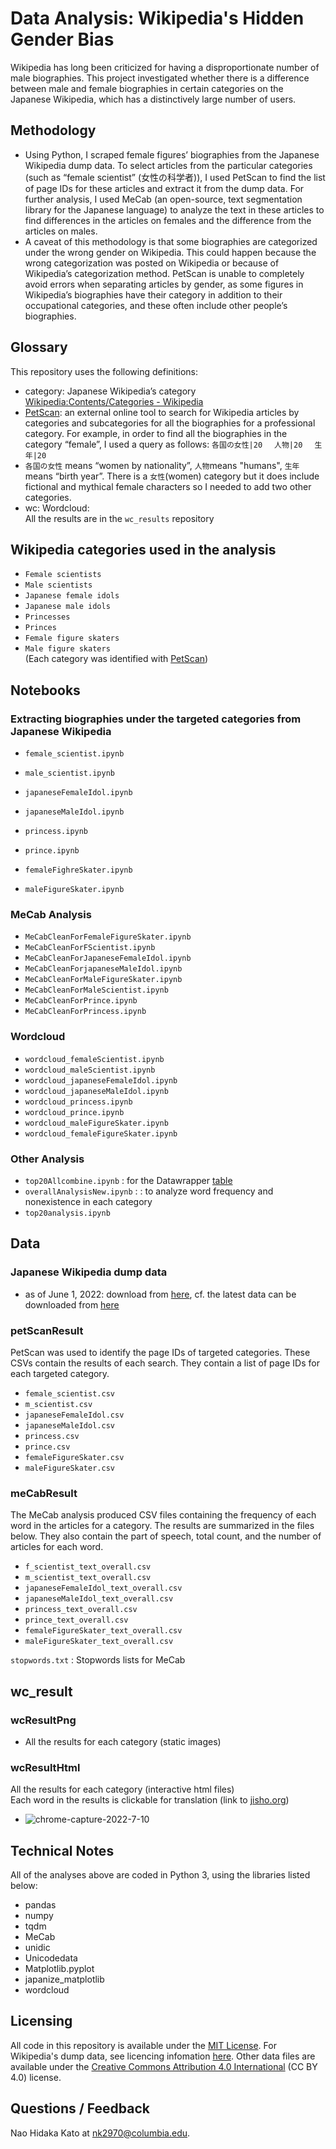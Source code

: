 # Data Analysis: Wikipedia's Hidden Gender Bias

Wikipedia has long been criticized for having a disproportionate number of male biographies. This project investigated whether there is a difference between male and female biographies in certain categories on the Japanese Wikipedia, which has a distinctively large number of users.

## Methodology 
- Using Python, I scraped female figures’ biographies from the Japanese Wikipedia dump data. To select articles from the particular categories (such as “female scientist” (女性の科学者)), I used PetScan to find the list of page IDs for these articles and extract it from the dump data. For further analysis, I used MeCab (an open-source, text segmentation library for the Japanese language) to analyze the text in these articles to find differences in the articles on females and the difference from the articles on males.
- A caveat of this methodology is that some biographies are categorized under the wrong gender on Wikipedia. This could happen because the wrong categorization was posted on Wikipedia or because of Wikipedia’s categorization method. PetScan is unable to completely avoid errors when separating articles by gender, as some figures in Wikipedia’s biographies have their category in addition to their occupational categories, and these often include other people’s biographies.



## Glossary

This repository uses the following definitions:

- category: Japanese Wikipedia’s category [Wikipedia:Contents/Categories \- Wikipedia](https://en.wikipedia.org/wiki/Wikipedia:Contents/Categories)
- [PetScan](https://en.wikipedia.org/wiki/Wikipedia:PetScan): an external online tool to search for Wikipedia articles by categories and subcategories for all the biographies for a professional category. For example, in order to find all the biographies in the category “female”, I used a query as follows:
`各国の女性|20　
人物|20　
生年|20`  
- `各国の女性` means “women by nationality”, `人物`means "humans", `生年` means “birth year”. There is a `女性`(women) category but it does include fictional and mythical female characters so I needed to add two other categories. 
- wc: Wordcloud:  
All the results are in the `wc_results` repository


## Wikipedia categories used in the analysis
- `Female scientists `
- `Male scientists`
- `Japanese female idols`
- `Japanese male idols`
- `Princesses`
- `Princes`  
- `Female figure skaters`  
- `Male figure skaters`  
(Each category was identified with [PetScan](https://petscan.wmflabs.org/))  
## Notebooks
### Extracting biographies under the targeted categories from Japanese Wikipedia

- `female_scientist.ipynb`
- `male_scientist.ipynb`

- `japaneseFemaleIdol.ipynb`
- `japaneseMaleIdol.ipynb`
- `princess.ipynb`
- `prince.ipynb`
- `femaleFighreSkater.ipynb`
- `maleFigureSkater.ipynb`


### MeCab Analysis
- `MeCabCleanForFemaleFigureSkater.ipynb`
- `MeCabCleanForFScientist.ipynb`
- `MeCabCleanForJapaneseFemaleIdol.ipynb`
- `MeCabCleanForjapaneseMaleIdol.ipynb`
- `MeCabCleanForMaleFigureSkater.ipynb`
- `MeCabCleanForMaleScientist.ipynb`
- `MeCabCleanForPrince.ipynb`
- `MeCabCleanForPrincess.ipynb`  
  
### Wordcloud 
- `wordcloud_femaleScientist.ipynb`
- `wordcloud_maleScientist.ipynb`
- `wordcloud_japaneseFemaleIdol.ipynb`
- `wordcloud_japaneseMaleIdol.ipynb`
- `wordcloud_princess.ipynb`
- `wordcloud_prince.ipynb`
- `wordcloud_maleFigureSkater.ipynb`
- `wordcloud_femaleFigureSkater.ipynb`

### Other Analysis
- `top20Allcombine.ipynb` : for the Datawrapper [table](https://datawrapper.dwcdn.net/kXhdq/8/)
- `overallAnalysisNew.ipynb` : : to analyze word frequency and nonexistence in each category
- `top20analysis.ipynb`




## Data
### Japanese Wikipedia dump data 
-  as of June 1, 2022: download from [here](https://dumps.wikimedia.org/jawiki/20220601/), cf. the latest data can be downloaded from [here](https://dumps.wikimedia.org/jawiki/latest/)


### petScanResult
PetScan was used to identify the page IDs of targeted categories. These CSVs contain the results of each search. They contain a list of page IDs for each targeted category.  

- `female_scientist.csv`
- `m_scientist.csv`
- `japaneseFemaleIdol.csv`
- `japaneseMaleIdol.csv`
- `princess.csv`
- `prince.csv`
- `femaleFigureSkater.csv`
- `maleFigureSkater.csv`  

### meCabResult
The MeCab analysis produced CSV files containing the frequency of each word in the articles for a category. The results are summarized in the files below. They also contain the part of speech, total count, and the number of articles for each word.  

- `f_scientist_text_overall.csv`
- `m_scientist_text_overall.csv`
- `japaneseFemaleIdol_text_overall.csv`
- `japaneseMaleIdol_text_overall.csv`
- `princess_text_overall.csv`
- `prince_text_overall.csv`
- `femaleFigureSkater_text_overall.csv`
- `maleFigureSkater_text_overall.csv`  



`stopwords.txt` : Stopwords lists for MeCab



## wc_result
### wcResultPng
- All the results for each category (static images)

### wcResultHtml
All the results for each category (interactive html files)  
Each word in the results is clickable for translation (link to [jisho.org](https://jisho.org/))  
- ![chrome-capture-2022-7-10](https://user-images.githubusercontent.com/89119005/184027711-85ad3fd3-457f-4ac7-ad76-453c9ff80f4a.gif)


## Technical Notes

All of the analyses above are coded in Python 3, using the libraries listed below:
- pandas
-  numpy
 - tqdm
-  MeCab
- unidic
-  Unicodedata
-  Matplotlib.pyplot
- japanize_matplotlib
- wordcloud





## Licensing

All code in this repository is available under the [MIT License](https://opensource.org/licenses/MIT). For Wikipedia's dump data, see licencing infomation [here](https://dumps.wikimedia.org/legal.html). Other data files are available under the [Creative Commons Attribution 4.0 International](https://creativecommons.org/licenses/by/4.0/) (CC BY 4.0) license.

## Questions / Feedback

Nao Hidaka Kato at [nk2970@columbia.edu](mailto:nk2970@columbia.edu).


